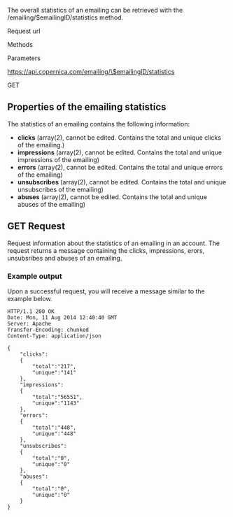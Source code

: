 The overall statistics of an emailing can be retrieved with the
/emailing/\$emailingID/statistics method.

Request url

Methods

Parameters

https://api.copernica.com/emailing/\$emailingID/statistics

GET

Properties of the emailing statistics
-------------------------------------

The statistics of an emailing contains the following information:

-   **clicks** (array(2), cannot be edited. Contains the total and
    unique clicks of the emailing.)
-   **impressions** (array(2), cannot be edited. Contains the total and
    unique impressions of the emailing)
-   **errors** (array(2), cannot be edited. Contains the total and
    unique errors of the emailing)
-   **unsubscribes** (array(2), cannot be edited. Contains the total and
    unique unsubscribes of the emailing)
-   **abuses** (array(2), cannot be edited. Contains the total and
    unique abuses of the emailing)

GET Request
-----------

Request information about the statistics of an emailing in an account.
The request returns a message containing the clicks, impressions, erors,
unsubsribes and abuses of an emailing.

### Example output

Upon a successful request, you will receive a message similar to the
example below.

~~~~ {.language-javascript}
HTTP/1.1 200 OK
Date: Mon, 11 Aug 2014 12:40:40 GMT 
Server: Apache 
Transfer-Encoding: chunked 
Content-Type: application/json 

{
    "clicks":
    {
        "total":"217",
        "unique":"141"
    },
    "impressions":
    {
        "total":"56551",
        "unique":"1143"
    },
    "errors":
    {
        "total":"448",
        "unique":"448"
    },
    "unsubscribes":
    {
        "total":"0",
        "unique":"0"
    },
    "abuses":
    {
        "total":"0",
        "unique":"0"
    }
}
~~~~
